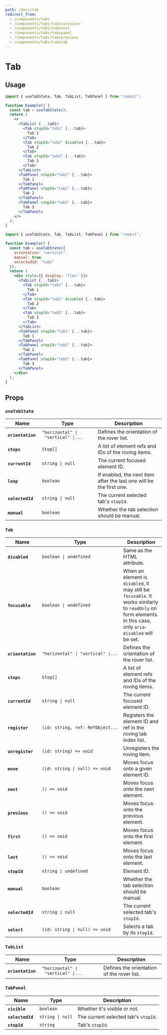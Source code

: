 ```yaml
---
path: /docs/tab
redirect_from:
  - /components/tabs
  - /components/tabs/tabscontainer
  - /components/tabs/tabsnext
  - /components/tabs/tabspanel
  - /components/tabs/tabsprevious
  - /components/tabs/tabstab
---
```


# Tab

## Usage

```jsx
import { useTabState, Tab, TabList, TabPanel } from "reakit";

function Example() {
  const tab = useTabState();
  return (
    <>
      <TabList {...tab}>
        <Tab stopId="tab1" {...tab}>
          Tab 1
        </Tab>
        <Tab stopId="tab2" disabled {...tab}>
          Tab 2
        </Tab>
        <Tab stopId="tab3" {...tab}>
          Tab 3
        </Tab>
      </TabList>
      <TabPanel stopId="tab1" {...tab}>
        Tab 1
      </TabPanel>
      <TabPanel stopId="tab2" {...tab}>
        Tab 2
      </TabPanel>
      <TabPanel stopId="tab3" {...tab}>
        Tab 3
      </TabPanel>
    </>
  );
}
```

```jsx
import { useTabState, Tab, TabList, TabPanel } from "reakit";

function Example() {
  const tab = useTabState({
    orientation: "vertical",
    manual: true,
    selectedId: "tab2"
  });
  return (
    <div style={{ display: "flex" }}>
      <TabList {...tab}>
        <Tab stopId="tab1" {...tab}>
          Tab 1
        </Tab>
        <Tab stopId="tab2" disabled {...tab}>
          Tab 2
        </Tab>
        <Tab stopId="tab3" {...tab}>
          Tab 3
        </Tab>
      </TabList>
      <TabPanel stopId="tab1" {...tab}>
        Tab 1
      </TabPanel>
      <TabPanel stopId="tab2" {...tab}>
        Tab 2
      </TabPanel>
      <TabPanel stopId="tab3" {...tab}>
        Tab 3
      </TabPanel>
    </div>
  );
}
```

## Props

<!-- Automatically generated -->

### `useTabState`

| Name | Type | Description |
|------|------|-------------|
| <strong><code>orientation</code>&nbsp;</strong> | <code title="&#34;horizontal&#34; &#124; &#34;vertical&#34; &#124; undefined">&#34;horizontal&#34;&nbsp;&#124;&nbsp;&#34;vertical&#34;&nbsp;&#124;...</code> | Defines the orientation of the rover list. |
| <strong><code>stops</code>&nbsp;</strong> | <code>Stop[]</code> | A list of element refs and IDs of the roving items. |
| <strong><code>currentId</code>&nbsp;</strong> | <code>string&nbsp;&#124;&nbsp;null</code> | The current focused element ID. |
| <strong><code>loop</code>&nbsp;</strong> | <code>boolean</code> | If enabled, the next item after the last one will be the first one. |
| <strong><code>selectedId</code>&nbsp;</strong> | <code>string&nbsp;&#124;&nbsp;null</code> | The current selected tab's `stopId`. |
| <strong><code>manual</code>&nbsp;</strong> | <code>boolean</code> | Whether the tab selection should be manual. |

### `Tab`

| Name | Type | Description |
|------|------|-------------|
| <strong><code>disabled</code>&nbsp;</strong> | <code>boolean&nbsp;&#124;&nbsp;undefined</code> | Same as the HTML attribute. |
| <strong><code>focusable</code>&nbsp;</strong> | <code>boolean&nbsp;&#124;&nbsp;undefined</code> | When an element is `disabled`, it may still be `focusable`. It works similarly to `readOnly` on form elements. In this case, only `aria-disabled` will be set. |
| <strong><code>orientation</code>&nbsp;</strong> | <code title="&#34;horizontal&#34; &#124; &#34;vertical&#34; &#124; undefined">&#34;horizontal&#34;&nbsp;&#124;&nbsp;&#34;vertical&#34;&nbsp;&#124;...</code> | Defines the orientation of the rover list. |
| <strong><code>stops</code>&nbsp;</strong> | <code>Stop[]</code> | A list of element refs and IDs of the roving items. |
| <strong><code>currentId</code>&nbsp;</strong> | <code>string&nbsp;&#124;&nbsp;null</code> | The current focused element ID. |
| <strong><code>register</code>&nbsp;</strong> | <code title="(id: string, ref: RefObject&#60;HTMLElement&#62;) =&#62; void">(id:&nbsp;string,&nbsp;ref:&nbsp;RefObject...</code> | Registers the element ID and ref in the roving tab index list. |
| <strong><code>unregister</code>&nbsp;</strong> | <code>(id:&nbsp;string)&nbsp;=&#62;&nbsp;void</code> | Unregisters the roving item. |
| <strong><code>move</code>&nbsp;</strong> | <code>(id:&nbsp;string&nbsp;&#124;&nbsp;null)&nbsp;=&#62;&nbsp;void</code> | Moves focus onto a given element ID. |
| <strong><code>next</code>&nbsp;</strong> | <code>()&nbsp;=&#62;&nbsp;void</code> | Moves focus onto the next element. |
| <strong><code>previous</code>&nbsp;</strong> | <code>()&nbsp;=&#62;&nbsp;void</code> | Moves focus onto the previous element. |
| <strong><code>first</code>&nbsp;</strong> | <code>()&nbsp;=&#62;&nbsp;void</code> | Moves focus onto the first element. |
| <strong><code>last</code>&nbsp;</strong> | <code>()&nbsp;=&#62;&nbsp;void</code> | Moves focus onto the last element. |
| <strong><code>stopId</code>&nbsp;</strong> | <code>string&nbsp;&#124;&nbsp;undefined</code> | Element ID. |
| <strong><code>manual</code>&nbsp;</strong> | <code>boolean</code> | Whether the tab selection should be manual. |
| <strong><code>selectedId</code>&nbsp;</strong> | <code>string&nbsp;&#124;&nbsp;null</code> | The current selected tab's `stopId`. |
| <strong><code>select</code>&nbsp;</strong> | <code>(id:&nbsp;string&nbsp;&#124;&nbsp;null)&nbsp;=&#62;&nbsp;void</code> | Selects a tab by its `stopId`. |

### `TabList`

| Name | Type | Description |
|------|------|-------------|
| <strong><code>orientation</code>&nbsp;</strong> | <code title="&#34;horizontal&#34; &#124; &#34;vertical&#34; &#124; undefined">&#34;horizontal&#34;&nbsp;&#124;&nbsp;&#34;vertical&#34;&nbsp;&#124;...</code> | Defines the orientation of the rover list. |

### `TabPanel`

| Name | Type | Description |
|------|------|-------------|
| <strong><code>visible</code>&nbsp;</strong> | <code>boolean</code> | Whether it's visible or not. |
| <strong><code>selectedId</code>&nbsp;</strong> | <code>string&nbsp;&#124;&nbsp;null</code> | The current selected tab's `stopId`. |
| <strong><code>stopId</code>&nbsp;</strong> | <code>string</code> | Tab's `stopId`. |
